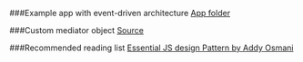 ###Example app with event-driven architecture
[App folder](https://github.com/msemenistyi/event-driven-js-webinar/blob/master/example-app)

###Custom mediator object
[Source](https://github.com/msemenistyi/event-driven-js-webinar/blob/master/custom-mediator.js)

###Recommended reading list
[Essential JS design Pattern by Addy Osmani](http://addyosmani.com/resources/essentialjsdesignpatterns/book/#observerpatternjavascript)